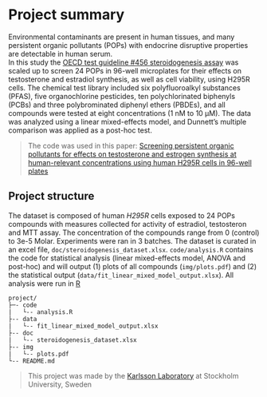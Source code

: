 # Project summary

Environmental contaminants are present in human tissues, and many persistent organic pollutants (POPs) with endocrine disruptive properties are detectable in human serum.<br>
In this study the [OECD test guideline #456 steroidogenesis assay](https://www.oecd-ilibrary.org/environment/test-no-456-h295r-steroidogenesis-assay_9789264122642-en) was scaled up to screen 24 POPs in 96-well microplates for their effects on testosterone and estradiol synthesis, as well as cell viability, using H295R cells. The chemical test library included six polyfluoroalkyl substances (PFAS), five organochlorine pesticides, ten polychlorinated biphenyls (PCBs) and three polybrominated diphenyl ethers (PBDEs), and all compounds were tested at eight concentrations (1 nM to 10 µM). The data was analyzed using a linear mixed-effects model, and Dunnett’s multiple comparison was applied as a post-hoc test.

>The code was used in this paper: [Screening persistent organic pollutants for effects on testosterone and estrogen synthesis at human-relevant concentrations using human H295R cells in 96-well plates](https://doi.org/)

## Project structure

The dataset is composed of human _H295R_ cells exposed to 24 POPs compounds with measures collected for activity of estradiol, testosteron and MTT assay. The concentration of the compounds range from 0 (control) to 3e-5 Molar. Experiments were ran in 3 batches. The dataset is curated in an excel file, `doc/steroidogenesis_dataset.xlsx`. `code/analysis.R` contains the code for statistical analysis (linear mixed-effects model, ANOVA and post-hoc) and will output (1) plots of all compounds (`img/plots.pdf`) and (2) the statistical output (`data/fit_linear_mixed_model_output.xlsx`). All analysis were run in [R](https://www.r-project.org/)

```
project/
├─- code
|   └-- analysis.R
├-- data
|   └-- fit_linear_mixed_model_output.xlsx
├-- doc
|   └-- steroidogenesis_dataset.xlsx
├-- img
|   └-- plots.pdf
└-- README.md
```

>This project was made by the [Karlsson Laboratory](https://karlssonlab.se/) at Stockholm University, Sweden